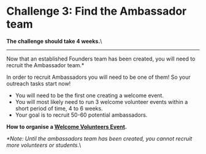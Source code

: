 # Challenge 3: Find the Ambassador team

**The challenge should take 4 weeks.**\
****

Now that an established Founders team has been created, you will need to recruit the Ambassador team.\*

In order to recruit Ambassadors you will need to be one of them! So your outreach tasks start now!

* You will need to be the first one creating a welcome event. 
* You will most likely need to run 3 welcome volunteer events within a short period of time, 4 to 6 weeks. 
* Your goal is to recruit 50-60 potential ambassadors.

**How to organise a **[**Welcome Volunteers Event**](https://docs.codeyourfuture.io/teams/ambassadors/volunteer-outreach/welcome-event)**.**

_\*Note: Until the ambassadors team has been created, you cannot recruit more volunteers or students._\
